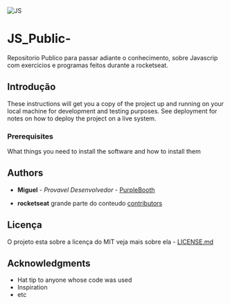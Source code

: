 ![JS](https://external-content.duckduckgo.com/iu/?u=https%3A%2F%2Fupload.wikimedia.org%2Fwikipedia%2Fcommons%2F6%2F6a%2FJavaScript-logo.png&f=1&nofb=1)
# JS_Public-
Repositorio Publico para passar adiante o conhecimento, sobre Javascrip com exercicios e programas feitos durante a rocketseat.

## Introdução

These instructions will get you a copy of the project up and running on your local machine for development and testing purposes. See deployment for notes on how to deploy the project on a live system.

### Prerequisites

What things you need to install the software and how to install them

## Authors

* **Miguel** - *Provavel Desenvolvedor* - [PurpleBooth](https://github.com/miguelsrrobo)

* **rocketseat** grande parte do conteudo [contributors](https://app.rocketseat.com.br/dashboard)

## Licença
O projeto esta sobre a licença do MIT veja mais sobre ela - [LICENSE.md](https://raw.githubusercontent.com/miguelsrrobo/JS_Public-/master/LICENSE) 

## Acknowledgments

* Hat tip to anyone whose code was used
* Inspiration
* etc

